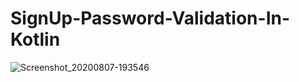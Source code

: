 # SignUp-Password-Validation-In-Kotlin

![Screenshot_20200807-193546](https://user-images.githubusercontent.com/54389203/89653819-94802280-d8bf-11ea-970e-8f9b286cf0d4.png)
